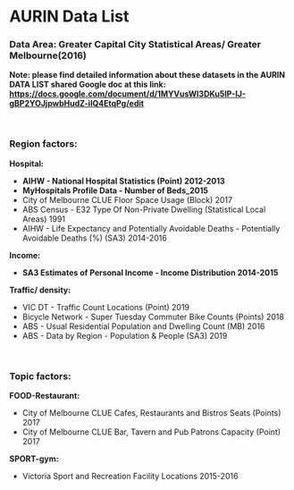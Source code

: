 # AURIN Data List

### Data Area: Greater Capital City Statistical Areas/ Greater Melbourne(2016)

**Note: please find detailed information about these datasets in the AURIN DATA LIST shared Google doc at this link: https://docs.google.com/document/d/1MYVusWl3DKu5lP-IJ-gBP2YOJjpwbHudZ-ilQ4EtqPg/edit**

<br />

### Region factors:

**Hospital:**
    
  - **AIHW - National Hospital Statistics (Point) 2012-2013**
  - **MyHospitals Profile Data - Number of Beds_2015**
  - City of Melbourne CLUE Floor Space Usage (Block) 2017 
  - ABS Census - E32 Type Of Non-Private Dwelling (Statistical Local Areas) 1991
  - AIHW - Life Expectancy and Potentially Avoidable Deaths - Potentially Avoidable Deaths (%) (SA3) 2014-2016
  
**Income:**
    
  - **SA3 Estimates of Personal Income - Income Distribution 2014-2015**
  

**Traffic/ density:**
    
  - VIC DT - Traffic Count Locations (Point) 2019
  - Bicycle Network - Super Tuesday Commuter Bike Counts (Points) 2018
  - ABS - Usual Residential Population and Dwelling Count (MB) 2016
  - ABS - Data by Region - Population & People (SA3) 2019

<br />

### Topic factors:

**FOOD-Restaurant:**
    
  - City of Melbourne CLUE Cafes, Restaurants and Bistros Seats (Points) 2017
  - City of Melbourne CLUE Bar, Tavern and Pub Patrons Capacity (Point) 2017
  
**SPORT-gym:**
    
  - Victoria Sport and Recreation Facility Locations 2015-2016


    
    




